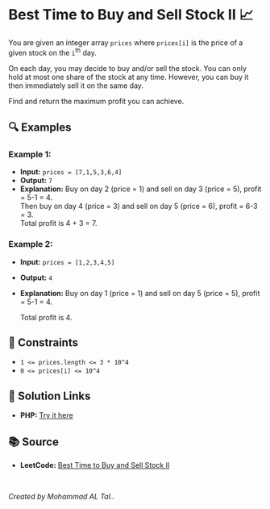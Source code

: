 # Best Time to Buy and Sell Stock II 📈

You are given an integer array `prices` where `prices[i]` is the price of a given stock on the `i`<sup>th</sup> day.

On each day, you may decide to buy and/or sell the stock. You can only hold at most one share of the stock at any time. However, you can buy it then immediately sell it on the same day.

Find and return the maximum profit you can achieve.

## 🔍 Examples

### Example 1:
- **Input:** `prices = [7,1,5,3,6,4]`
- **Output:** `7`
- **Explanation:** Buy on day 2 (price = 1) and sell on day 3 (price = 5), profit = 5-1 = 4. <br> Then buy on day 4 (price = 3) and sell on day 5 (price = 6), profit = 6-3 = 3. 
  <br> Total profit is 4 + 3 = 7.

### Example 2:
- **Input:** `prices = [1,2,3,4,5]`
- **Output:** `4`
- **Explanation:** Buy on day 1 (price = 1) and sell on day 5 (price = 5), profit = 5-1 = 4.
  
  Total profit is 4.


## 📝 Constraints
- `1 <= prices.length <= 3 * 10^4`
- `0 <= prices[i] <= 10^4`


## 🔗 Solution Links

- **PHP:** [Try it here](https://www.programiz.com/online-compiler/2Q1JcNrOEjiA7)


## 📚 Source
- **LeetCode:** [Best Time to Buy and Sell Stock II](https://leetcode.com/problems/best-time-to-buy-and-sell-stock-ii)

<br>

*Created by Mohammad AL Tal..*
